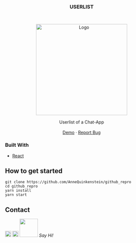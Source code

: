 
<!-- PROJECT LOGO -->

  <h3 align="center">USERLIST</h3>

<br />
<p align="center">
  <a href="https://chatuserlist.netlify.app/">
    <img src="https://i.imgur.com/BJLQfbL.png" alt="Logo" width="300">
  </a>

  <p align="center">
    Userlist of a Chat-App
    <br />
    <br />
    <a href="netlify">Demo</a>
    ·
    <a href="https://github.com/AnneQuinkenstein/github_repro/issues">Report Bug</a>
  </p>
</p>

### Built With

- [React](https://reactjs.org/)
  
## How to get started
    git clone https://github.com/AnneQuinkenstein/github_repro
    cd github_repro
    yarn install
    yarn start


## Contact

<p align="center">
  
  <a href="mailto:a.quinkenstein@gmail.com"><img src="https://image.flaticon.com/icons/svg/725/725643.svg" height="20" width="20" /></a>
  <a href="https://linkedin.com/in/AnneQuinkenstein"><img src="https://cdn.jsdelivr.net/npm/simple-icons@3.0.1/icons/linkedin.svg" height="20"     width="20" /></a>
  <img src="https://media.giphy.com/media/LnQjpWaON8nhr21vNW/giphy.gif" width="60"> <em>Say Hi!</em> 
</p>
